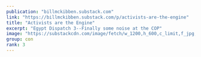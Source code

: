 ```yaml
---
publication: "billmckibben.substack.com"
link: "https://billmckibben.substack.com/p/activists-are-the-engine"
title: "Activists are the Engine"
excerpt: "Egypt Dispatch 3--Finally some noise at the COP"
image: "https://substackcdn.com/image/fetch/w_1200,h_600,c_limit,f_jpg,q_auto:good,fl_progressive:steep/https%3A%2F%2Fbucketeer-e05bbc84-baa3-437e-9518-adb32be77984.s3.amazonaws.com%2Fpublic%2Fimages%2F54528871-33ef-4b88-b465-a072174000b3_4032x3024.jpeg"
group: con
rank: 3
---
```

